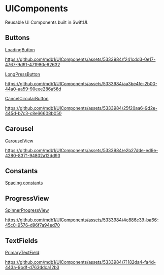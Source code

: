 # UIComponents

Reusable UI Components built in SwiftUI.

## Buttons
[LoadingButton](https://mdb1.github.io/2023-01-04-new-app-components/#:~:text=Some%20examples%3A-,LoadingButton,-A%20button%20with)

https://github.com/mdb1/UIComponents/assets/5333984/f241cdd3-0e17-4767-9d91-471980e62632

[LongPressButton](https://mdb1.github.io/2023-01-04-new-app-components/#:~:text=A-,button,-with%20a%20long)

https://github.com/mdb1/UIComponents/assets/5333984/aa3be4fe-2b00-44a0-aa59-90eee286a56d

[CancelCircularButton](https://mdb1.github.io/2023-01-04-new-app-components/#:~:text=A-,circular,-button%20with%20a)

https://github.com/mdb1/UIComponents/assets/5333984/25f20aa6-9d2e-445d-b7c3-c8e66608b050

## Carousel

[CarouselView](https://mdb1.github.io/2023-01-04-new-app-components/#:~:text=A%20Carousel-,View,-(Paged%20TabBar)%20to)

https://github.com/mdb1/UIComponents/assets/5333984/e2b27dde-ed9e-4280-8371-94802a12dd93

## Constants
[Spacing constants](https://mdb1.github.io/2022-12-24-new-app-constants/)

## ProgressView
[SpinnerProgressView](https://mdb1.github.io/2023-01-04-new-app-components/#:~:text=A-,custom,-progress%20view%20using)

https://github.com/mdb1/UIComponents/assets/5333984/4c886c39-ba66-45c0-9576-d96f7a94ed70

## TextFields
[PrimaryTextField](https://mdb1.github.io/2023-01-04-new-app-components/#:~:text=A-,TextField,-with%20an%20error)

https://github.com/mdb1/UIComponents/assets/5333984/71182da4-fa4d-443a-9bdf-d763ddca12b3
